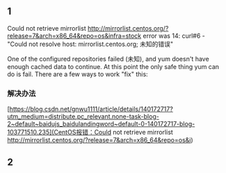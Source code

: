 

## 1 
Could not retrieve mirrorlist http://mirrorlist.centos.org/?release=7&arch=x86_64&repo=os&infra=stock error was
14: curl#6 - "Could not resolve host: mirrorlist.centos.org; 未知的错误"


 One of the configured repositories failed (未知),
 and yum doesn't have enough cached data to continue. At this point the only
 safe thing yum can do is fail. There are a few ways to work "fix" this:

 ### 解决办法

 [https://blog.csdn.net/gnwu1111/article/details/140172717?utm_medium=distribute.pc_relevant.none-task-blog-2~default~baidujs_baidulandingword~default-0-140172717-blog-103771510.235](CentOS报错：Could not retrieve mirrorlist http://mirrorlist.centos.org/?release=7&arch=x86_64&repo=os&i)

 ## 2

 


